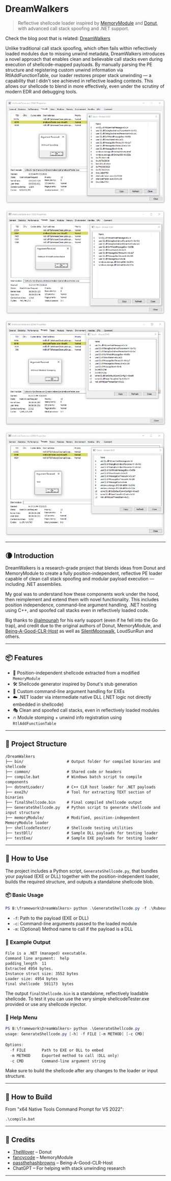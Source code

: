 # DreamWalkers

> Reflective shellcode loader inspired by [MemoryModule](https://github.com/fancycode/MemoryModule) and [Donut](https://github.com/TheWover/donut), with advanced call stack spoofing and .NET support.

Check the blog post that is related: [DreamWalkers](https://maxdcb.github.io/DreamWalkers/)

Unlike traditional call stack spoofing, which often fails within reflectively loaded modules due to missing unwind metadata, DreamWalkers introduces a novel approach that enables clean and believable call stacks even during execution of shellcode-mapped payloads. By manually parsing the PE structure and registering custom unwind information via RtlAddFunctionTable, our loader restores proper stack unwinding — a capability that I didn't see achieved in reflective loading contexts. This allows our shellcode to blend in more effectively, even under the scrutiny of modern EDR and debugging tools.

![WithoutSpoofing](./images/WithoutSpoofing.png)

![WithoutRtlAddFunctionTable](./images/WithoutRtlAddFunctionTable.png)

![WithoutMS](./images/WithoutMS.png)

![CleanStack](./images/CleanStack.png)

---

## 🌘 Introduction

DreamWalkers is a research-grade project that blends ideas from Donut and MemoryModule to create a fully position-independent, reflective PE loader capable of clean call stack spoofing and modular payload execution — including .NET assemblies.

My goal was to understand how these components work under the hood, then reimplement and extend them with novel functionality. This includes position independence, command-line argument handling, .NET hosting using C++, and spoofed call stacks even in reflectively loaded code.

Big thanks to [@almounah](https://github.com/almounah) for his early support (even if he fell into the Go trap), and credit due to the original authors of Donut, MemoryModule, and [Being-A-Good-CLR-Host](https://github.com/passthehashbrowns/Being-A-Good-CLR-Host) as well as [SilentMoonwalk](https://github.com/klezVirus/SilentMoonwalk), LoudSunRun and others.

---

## 📦 Features

- 🧬 Position-independent shellcode extracted from a modified `MemoryModule`
- 🛠️ Shellcode generator inspired by Donut's stub generation
- 📝 Custom command-line argument handling for EXEs
- ☁️ .NET loader via intermediate native DLL (.NET logic not directly embedded in shellcode)
- 🎭 Clean and spoofed call stacks, even in reflectively loaded modules
- 🔥 Module stomping + unwind info registration using `RtlAddFunctionTable`

---

## 📁 Project Structure

```
/DreamWalkers
├── bin/                   # Output folder for compiled binaries and shellcode
├── common/                # Shared code or headers
├── compile.bat            # Windows batch script to compile components
├── dotnetLoader/          # C++ CLR host loader for .NET payloads
├── exe2h/                 # Tool for extracting TEXT section of binaries
├── finalShellcode.bin     # Final compiled shellcode output
├── GenerateShellcode.py   # Python script to generate shellcode and input structure
├── memoryModule/          # Modified, position-independent MemoryModule loader
├── shellcodeTester/       # Shellcode testing utilities 
├── testDll/               # Sample DLL payloads for testing loader
├── testExe/               # Sample EXE payloads for testing loader

```

---

## 🚀 How to Use

The project includes a Python script, `GenerateShellcode.py`, that bundles your payload (EXE or DLL) together with the position-independent loader, builds the required structure, and outputs a standalone shellcode blob.

### 📦 Basic Usage

```powershell
PS B:\framework\DreamWalkers> python .\GenerateShellcode.py -f .\Rubeus.exe -c help
````

* `-f`: Path to the payload (EXE or DLL)
* `-c`: Command-line arguments passed to the loaded module
* `-m`: (Optional) Method name to call if the payload is a DLL

### 🧠 Example Output

```text
File is a .NET (managed) executable.
Command line argument:  help
padding_length  11
Extracted 4954 bytes.
Instance struct size: 3552 bytes
Loader size: 4954 bytes
final shellcode  591173  bytes
```

The output `finalShellcode.bin` is a standalone, reflectively loadable shellcode. To test it you can use the very simple shellcodeTester.exe provided or use any shellcode injector.

### 📘 Help Menu

```powershell
PS B:\framework\DreamWalkers> python .\GenerateShellcode.py
usage: GenerateShellcode.py [-h] -f FILE [-m METHOD] [-c CMD]

Options:
  -f FILE       Path to EXE or DLL to embed
  -m METHOD     Exported method to call (DLL only)
  -c CMD        Command-line argument string
```

Make sure to build the shellcode after any changes to the loader or input structure.

---

## 🚀 How to Build

From "x64 Native Tools Command Prompt for VS 2022":

```
.\compile.bat 
```

---

## 🧠 Credits

- [TheWover](https://github.com/TheWover) – Donut
- [fancycode](https://github.com/fancycode) – MemoryModule
- [passthehashbrowns](https://github.com/passthehashbrowns) – Being-A-Good-CLR-Host
- ChatGPT – For helping with stack unwinding research

---




